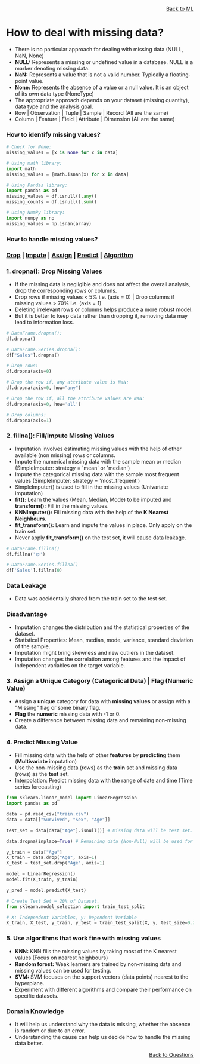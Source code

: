 <p align='right'><a align="right" href="https://github.com/KIRANKUMAR7296/Library/blob/main/Machine%20Learning/Machine%20Learning%20Models.md">Back to ML</a></p>

# How to deal with missing data?
- There is no particular approach for dealing with missing data (NULL, NaN, None) 
- **NULL:** Represents a missing or undefined value in a database.  NULL is a marker denoting missing data.
- **NaN:** Represents a value that is not a valid number. Typically a floating-point value.
- **None:** Represents the absence of a value or a null value. It is an object of its own data type (NoneType)
- The appropriate approach depends on your dataset (missing quantity), data type and the analysis goal.
- Row | Observation | Tuple | Sample | Record (All are the same)
- Column | Feature | Field | Attribute | Dimension (All are the same)

### How to identify missing values?
```python
# Check for None:
missing_values = [x is None for x in data]

# Using math library: 
import math 
missing_values = [math.isnan(x) for x in data]

# Using Pandas library:
import pandas as pd 
missing_values = df.isnull().any()
missing_counts = df.isnull().sum()

# Using NumPy library:
import numpy as np
missing_values = np.isnan(array)
```

### How to handle missing values?

<h3><a href="#del">Drop</a> | <a href="#impute">Impute</a> | <a href="#assign">Assign</a> | <a href="#predict">Predict</a> | <a href="#algo">Algorithm</a></h3>

<h3 name="del">1. dropna(): Drop Missing Values</h3>

- If the missing data is negligible and does not affect the overall analysis, drop the corresponding rows or columns.
- Drop rows if missing values < 5% i.e. (axis = 0) | Drop columns if missing values > 70% i.e. (axis = 1)
- Deleting irrelevant rows or columns helps produce a more robust model.
- But it is better to keep data rather than dropping it, removing data may lead to information loss.
  
```python
# DataFrame.dropna():
df.dropna()

# DataFrame.Series.dropna():
df["Sales"].dropna()

# Drop rows:
df.dropna(axis=0)

# Drop the row if, any attribute value is NaN:
df.dropna(axis=0, how="any")

# Drop the row if, all the attribute values are NaN:
df.dropna(axis=0, how='all')

# Drop columns:
df.dropna(axis=1)
```

<h3 name="impute">2. fillna(): Fill/Impute Missing Values</h3>

- Imputation involves estimating missing values with the help of other available (non missing) rows or columns.
- Impute the numerical missing data with the sample mean or median (SimpleImputer: strategy = 'mean' or 'median') 
- Impute the categorical missing data with the sample most frequent values (SimpleImputer: strategy = 'most_frequent') 
- SimpleImputer() is used to fill in the missing values (Univariate imputation) 
- **fit():** Learn the values (Mean, Median, Mode) to be imputed and **transform():** Fill in the missing values.
- **KNNImputer():** Fill missing data with the help of the **K Nearest Neighbours**.
- **fit_transform():** Learn and impute the values in place. Only apply on the train set.
- Never apply **fit_transform()** on the test set, it will cause data leakage.

```python
# DataFrame.fillna()
df.fillna('🌞')

# DataFrame.Series.fillna()
df['Sales'].fillna(0)
```

### Data Leakage 
- Data was accidentally shared from the train set to the test set.

### Disadvantage
- Imputation changes the distribution and the statistical properties of the dataset.
- Statistical Properties: Mean, median, mode, variance, standard deviation of the sample.
- Imputation might bring skewness and new outliers in the dataset.
- Imputation changes the correlation among features and the impact of independent variables on the target variable.

<h3 name="assign">3. Assign a Unique Category (Categorical Data) | Flag (Numeric Value)</h3>

- Assign a **unique** category for data with **missing values** or assign with a "Missing" flag or some binary flag.
- **Flag** the **numeric** missing data with -1 or 0.
- Create a difference between missing data and remaining non-missing data.

<h3 name="predict">4. Predict Missing Value</h3>

- Fill missing data with the help of other **features** by **predicting** them (**Multivariate** imputation) 
- Use the non-missing data (rows) as the **train** set and missing data (rows) as the **test** set.
- Interpolation: Predict missing data with the range of date and time (Time series forecasting) 

```python
from sklearn.linear_model import LinearRegression
import pandas as pd

data = pd.read_csv("train.csv")
data = data[["Survived", "Sex", "Age"]]

test_set = data[data["Age"].isnull()] # Missing data will be test set.

data.dropna(inplace=True) # Remaining data (Non-Null) will be used for training the model.

y_train = data["Age"]
X_train = data.drop("Age", axis=1)
X_test = test_set.drop("Age", axis=1)

model = LinearRegression()
model.fit(X_train, y_train)

y_pred = model.predict(X_test)
```

```python
# Create Test Set = 20% of Dataset.
from sklearn.model_selection import train_test_split

# X: Independent Variables, y: Dependent Variable
X_train, X_test, y_train, y_test = train_test_split(X, y, test_size=0.2, random_state=1)
```

<h3 name="algo"> 5. Use algorithms that work fine with missing values</h3>

- **KNN:** KNN fills the missing values by taking most of the K nearest values (Focus on nearest neighbours)
- **Random forest:** Weak learners are trained by non-missing data and missing values can be used for testing.
- **SVM:** SVM focuses on the support vectors (data points) nearest to the hyperplane.
- Experiment with different algorithms and compare their performance on specific datasets.

### Domain Knowledge
- It will help us understand why the data is missing, whether the absence is random or due to an error.
- Understanding the cause can help us decide how to handle the missing data better.
<p align='right'><a align="right" href="https://github.com/KIRANKUMAR7296/Library/blob/main/Interview.md">Back to Questions</a></p>
